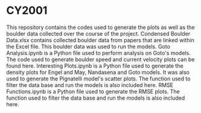 # CY2001
This repository contains the codes used to generate the plots as well as the boulder data collected over the course of the project.
Condensed Boulder Data.xlsx contains collected boulder data from papers that are linked within the Excel file. This boulder data was used to run the models.
Goto Analysis.ipynb is a Python file used to perform analysis on Goto's models. The code used to generate boulder speed and current velocity plots can be found here. 
Interesting Plots.ipynb is a Python file used to generate the density plots for Engel and May, Nandasena and Goto models. It was also used to generate the Pignatelli model's scatter plots. The function used to filter the data base and run the models is also included here.
RMSE Functions.ipynb is a Python file used to generate the RMSE plots. The function used to filter the data base and run the models is also included here.
